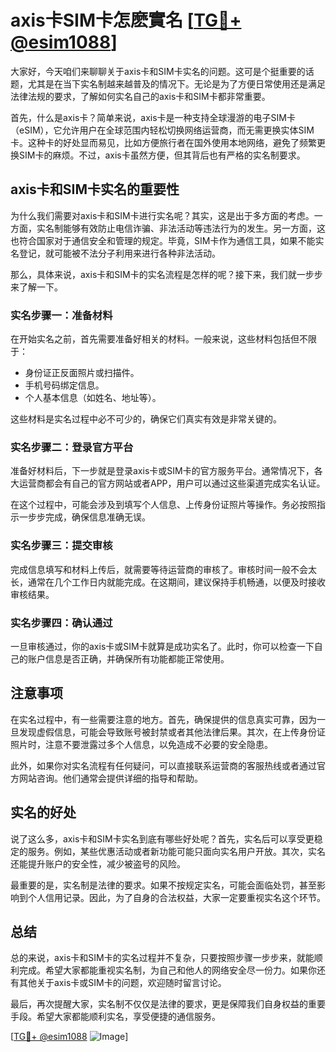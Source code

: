 # axis卡SIM卡怎麽實名 [[TG💪+ @esim1088](https://t.me/s/esim1088)]

大家好，今天咱们来聊聊关于axis卡和SIM卡实名的问题。这可是个挺重要的话题，尤其是在当下实名制越来越普及的情况下。无论是为了方便日常使用还是满足法律法规的要求，了解如何实名自己的axis卡和SIM卡都非常重要。

首先，什么是axis卡？简单来说，axis卡是一种支持全球漫游的电子SIM卡（eSIM），它允许用户在全球范围内轻松切换网络运营商，而无需更换实体SIM卡。这种卡的好处显而易见，比如方便旅行者在国外使用本地网络，避免了频繁更换SIM卡的麻烦。不过，axis卡虽然方便，但其背后也有严格的实名制要求。

## axis卡和SIM卡实名的重要性

为什么我们需要对axis卡和SIM卡进行实名呢？其实，这是出于多方面的考虑。一方面，实名制能够有效防止电信诈骗、非法活动等违法行为的发生。另一方面，这也符合国家对于通信安全和管理的规定。毕竟，SIM卡作为通信工具，如果不能实名登记，就可能被不法分子利用来进行各种非法活动。

那么，具体来说，axis卡和SIM卡的实名流程是怎样的呢？接下来，我们就一步步来了解一下。

### 实名步骤一：准备材料

在开始实名之前，首先需要准备好相关的材料。一般来说，这些材料包括但不限于：

- 身份证正反面照片或扫描件。
- 手机号码绑定信息。
- 个人基本信息（如姓名、地址等）。

这些材料是实名过程中必不可少的，确保它们真实有效是非常关键的。

### 实名步骤二：登录官方平台

准备好材料后，下一步就是登录axis卡或SIM卡的官方服务平台。通常情况下，各大运营商都会有自己的官方网站或者APP，用户可以通过这些渠道完成实名认证。

在这个过程中，可能会涉及到填写个人信息、上传身份证照片等操作。务必按照指示一步步完成，确保信息准确无误。

### 实名步骤三：提交审核

完成信息填写和材料上传后，就需要等待运营商的审核了。审核时间一般不会太长，通常在几个工作日内就能完成。在这期间，建议保持手机畅通，以便及时接收审核结果。

### 实名步骤四：确认通过

一旦审核通过，你的axis卡或SIM卡就算是成功实名了。此时，你可以检查一下自己的账户信息是否正确，并确保所有功能都能正常使用。

## 注意事项

在实名过程中，有一些需要注意的地方。首先，确保提供的信息真实可靠，因为一旦发现虚假信息，可能会导致账号被封禁或者其他法律后果。其次，在上传身份证照片时，注意不要泄露过多个人信息，以免造成不必要的安全隐患。

此外，如果你对实名流程有任何疑问，可以直接联系运营商的客服热线或者通过官方网站咨询。他们通常会提供详细的指导和帮助。

## 实名的好处

说了这么多，axis卡和SIM卡实名到底有哪些好处呢？首先，实名后可以享受更稳定的服务。例如，某些优惠活动或者新功能可能只面向实名用户开放。其次，实名还能提升账户的安全性，减少被盗号的风险。

最重要的是，实名制是法律的要求。如果不按规定实名，可能会面临处罚，甚至影响到个人信用记录。因此，为了自身的合法权益，大家一定要重视实名这个环节。

## 总结

总的来说，axis卡和SIM卡的实名过程并不复杂，只要按照步骤一步步来，就能顺利完成。希望大家都能重视实名制，为自己和他人的网络安全尽一份力。如果你还有其他关于axis卡或SIM卡的问题，欢迎随时留言讨论。

最后，再次提醒大家，实名制不仅仅是法律的要求，更是保障我们自身权益的重要手段。希望大家都能顺利实名，享受便捷的通信服务。

[[TG💪+ @esim1088](https://t.me/s/esim1088) ![Image](https://i.postimg.cc/4NQfJmqS/Snipaste-2025-05-13-00-14-12.png)]